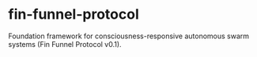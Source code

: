 # fin-funnel-protocol
Foundation framework for consciousness-responsive autonomous swarm systems (Fin Funnel Protocol v0.1).
